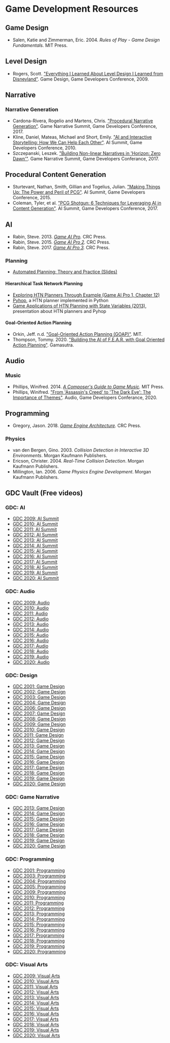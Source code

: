# Game Development Resources

## Game Design

- Salen, Katie and Zimmerman, Eric. 2004. *Rules of Play - Game Design Fundamentals.* MIT Press.

## Level Design

- Rogers, Scott. ["Everything I Learned About Level Design I Learned from Disneyland"](http://www.gdcvault.com/play/1305/Everything-I-Learned-About-Level). Game Design, Game Developers Conference, 2009.

## Narrative

### Narrative Generation

- Cardona-Rivera, Rogelio and Martens, Chris. ["Procedural Narrative Generation"](http://gdcvault.com/play/1024143/Procedural-Narrative). Game Narrative Summit, Game Developers Conference, 2017.
- Kline, Daniel, Mateas, Michael and Short, Emily. ["AI and Interactive Storytelling: How We Can Help Each Other"](http://www.gdcvault.com/play/1012421/AI-and-Interactive-Storytelling-How). AI Summit, Game Developers Conference, 2010.
-	Szczepanski, Leszek. ["Building Non-linear Narratives in 'Horizon: Zero Dawn'"](https://www.gdcvault.com/play/1024158/Building-Non-linear-Narratives-in). Game Narrative Summit, Game Developers Conferance, 2017.

## Procedural Content Generation

- Sturtevant, Nathan, Smith, Gillian and Togelius, Julian. ["Making Things Up: The Power and Peril of PCG"](http://www.gdcvault.com/play/1022134/Making-Things-Up-The-Power). AI Summit, Game Developers Conference, 2015.
- Coleman, Tyler, et al. ["PCG Shotgun: 6 Techniques for Leveraging AI in Content Generation"](http://www.gdcvault.com/play/1024146/PCG-Shotgun-6-Techniques-for). AI Summit, Game Developers Conference, 2017.

## AI

- Rabin, Steve. 2013. *[Game AI Pro](http://www.gameaipro.com/).* CRC Press.
- Rabin, Steve. 2015. *[Game AI Pro 2](http://www.gameaipro.com/).* CRC Press.
- Rabin, Steve. 2017. *[Game AI Pro 3](http://www.gameaipro.com/).* CRC Press.

### Planning

- [Automated Planning: Theory and Practice (Slides)](http://www.cs.umd.edu/~nau/planning/slides/)

#### Hierarchical Task Network Planning

- [Exploring HTN Planners Through Example (Game AI Pro 1, Chapter 12)](http://www.gameaipro.com/GameAIPro/GameAIPro_Chapter12_Exploring_HTN_Planners_through_Example.pdf)
- [Pyhop](https://bitbucket.org/dananau/pyhop), a HTN planner implemented in Python
- [Game Applications of HTN Planning with State Variables (2013)](http://www.cs.umd.edu/~nau/papers/nau2013game.pdf), presentation about HTN planners and Pyhop

#### Goal-Oriented Action Planning

- Orkin, Jeff. n.d. ["Goal-Oriented Action Planning (GOAP)"](http://alumni.media.mit.edu/~jorkin/goap.html). MIT.
- Thompson, Tommy. 2020. ["Building the AI of F.E.A.R. with Goal Oriented Action Planning"](https://www.gamasutra.com/blogs/TommyThompson/20200507/362417/Building_the_AI_of_FEAR_with_Goal_Oriented_Action_Planning.php). Gamasutra.

## Audio

### Music

- Phillips, Winifred. 2014. *[A Composer's Guide to Game Music](https://mitpress.mit.edu/books/composers-guide-game-music).* MIT Press.
- Phillips, Winifred. ["From 'Assassin's Creed' to 'The Dark Eye': The Importance of Themes"](https://www.gdcvault.com/play/1026747/From-Assassin-s-Creed-to). Audio, Game Developers Conferance, 2020.

## Programming

- Gregory, Jason. 2018. *[Game Engine Architecture](https://www.gameenginebook.com/).* CRC Press.

### Physics

- van den Bergen, Gino. 2003. *Collision Detection in Interactive 3D Environments*. Morgan Kaufmann Publishers.
- Ericson, Christer. 2004. *Real-Time Collision Detection*. Morgan Kaufmann Publishers.
- Millington, Ian. 2006. *Game Physics Engine Development*. Morgan Kaufmann Publishers.

## GDC Vault (Free videos)

### GDC: AI

- [GDC 2009: AI Summit](http://www.gdcvault.com/free/gdc-09/?categories=Ai&media=v)
- [GDC 2010: AI Summit](http://www.gdcvault.com/free/gdc-10/?categories=Ai&media=v)
- [GDC 2011: AI Summit](http://www.gdcvault.com/free/gdc-11/?categories=Ai&media=v)
- [GDC 2012: AI Summit](http://www.gdcvault.com/free/gdc-12/?categories=Ai&media=v)
- [GDC 2013: AI Summit](http://www.gdcvault.com/free/gdc-13/?categories=Ai&media=v)
- [GDC 2014: AI Summit](http://www.gdcvault.com/free/gdc-14/?categories=Ai&media=v)
- [GDC 2015: AI Summit](http://www.gdcvault.com/free/gdc-15/?categories=Ai&media=v)
- [GDC 2016: AI Summit](http://www.gdcvault.com/free/gdc-16/?categories=Ai&media=v)
- [GDC 2017: AI Summit](http://www.gdcvault.com/free/gdc-17/?categories=Ai&media=v)
- [GDC 2018: AI Summit](http://www.gdcvault.com/free/gdc-18/?categories=Ai&media=v)
- [GDC 2019: AI Summit](http://www.gdcvault.com/free/gdc-19/?categories=Ai&media=v)
- [GDC 2020: AI Summit](http://www.gdcvault.com/free/gdc-20/?categories=Ai&media=v)

### GDC: Audio

- [GDC 2009: Audio](http://www.gdcvault.com/free/gdc-09/?categories=Au&media=v)
- [GDC 2010: Audio](http://www.gdcvault.com/free/gdc-10/?categories=Au&media=v)
- [GDC 2011: Audio](http://www.gdcvault.com/free/gdc-11/?categories=Au&media=v)
- [GDC 2012: Audio](http://www.gdcvault.com/free/gdc-12/?categories=Au&media=v)
- [GDC 2013: Audio](http://www.gdcvault.com/free/gdc-13/?categories=Au&media=v)
- [GDC 2014: Audio](http://www.gdcvault.com/free/gdc-14/?categories=Au&media=v)
- [GDC 2015: Audio](http://www.gdcvault.com/free/gdc-15/?categories=Au&media=v)
- [GDC 2016: Audio](http://www.gdcvault.com/free/gdc-16/?categories=Au&media=v)
- [GDC 2017: Audio](http://www.gdcvault.com/free/gdc-17/?categories=Au&media=v)
- [GDC 2018: Audio](http://www.gdcvault.com/free/gdc-18/?categories=Au&media=v)
- [GDC 2019: Audio](http://www.gdcvault.com/free/gdc-19/?categories=Au&media=v)
- [GDC 2020: Audio](http://www.gdcvault.com/free/gdc-20/?categories=Au&media=v)

### GDC: Design

- [GDC 2001: Game Design](http://www.gdcvault.com/free/gdc-01/?categories=De&media=v)
- [GDC 2002: Game Design](http://www.gdcvault.com/free/gdc-02/?categories=De&media=v)
- [GDC 2003: Game Design](http://www.gdcvault.com/free/gdc-03/?categories=De&media=v)
- [GDC 2004: Game Design](http://www.gdcvault.com/free/gdc-04/?categories=De&media=v)
- [GDC 2006: Game Design](http://www.gdcvault.com/free/gdc-06/?categories=De&media=v)
- [GDC 2007: Game Design](http://www.gdcvault.com/free/gdc-07/?categories=De&media=v)
- [GDC 2008: Game Design](http://www.gdcvault.com/free/gdc-08/?categories=De&media=v)
- [GDC 2009: Game Design](http://www.gdcvault.com/free/gdc-09/?categories=De&media=v)
- [GDC 2010: Game Design](http://www.gdcvault.com/free/gdc-10/?categories=De&media=v)
- [GDC 2011: Game Design](http://www.gdcvault.com/free/gdc-11/?categories=De&media=v)
- [GDC 2012: Game Design](http://www.gdcvault.com/free/gdc-12/?categories=De&media=v)
- [GDC 2013: Game Design](http://www.gdcvault.com/free/gdc-13/?categories=De&media=v)
- [GDC 2014: Game Design](http://www.gdcvault.com/free/gdc-14/?categories=De&media=v)
- [GDC 2015: Game Design](http://www.gdcvault.com/free/gdc-15/?categories=De&media=v)
- [GDC 2016: Game Design](http://www.gdcvault.com/free/gdc-16/?categories=De&media=v)
- [GDC 2017: Game Design](http://www.gdcvault.com/free/gdc-17/?categories=De&media=v)
- [GDC 2018: Game Design](http://www.gdcvault.com/free/gdc-18/?categories=De&media=v)
- [GDC 2019: Game Design](http://www.gdcvault.com/free/gdc-19/?categories=De&media=v)
- [GDC 2020: Game Design](http://www.gdcvault.com/free/gdc-20/?categories=De&media=v)

### GDC: Game Narrative

- [GDC 2013: Game Design](http://www.gdcvault.com/free/gdc-13/?categories=Gn&media=v)
- [GDC 2014: Game Design](http://www.gdcvault.com/free/gdc-14/?categories=Gn&media=v)
- [GDC 2015: Game Design](http://www.gdcvault.com/free/gdc-15/?categories=Gn&media=v)
- [GDC 2016: Game Design](http://www.gdcvault.com/free/gdc-16/?categories=Gn&media=v)
- [GDC 2017: Game Design](http://www.gdcvault.com/free/gdc-17/?categories=Gn&media=v)
- [GDC 2018: Game Design](http://www.gdcvault.com/free/gdc-18/?categories=Gn&media=v)
- [GDC 2019: Game Design](http://www.gdcvault.com/free/gdc-19/?categories=Gn&media=v)
- [GDC 2020: Game Design](http://www.gdcvault.com/free/gdc-20/?categories=Gn&media=v)

### GDC: Programming

- [GDC 2001: Programming](http://www.gdcvault.com/free/gdc-01/?categories=Pg&media=v)
- [GDC 2003: Programming](http://www.gdcvault.com/free/gdc-03/?categories=Pg&media=v)
- [GDC 2004: Programming](http://www.gdcvault.com/free/gdc-04/?categories=Pg&media=v)
- [GDC 2005: Programming](http://www.gdcvault.com/free/gdc-05/?categories=Pg&media=v)
- [GDC 2009: Programming](http://www.gdcvault.com/free/gdc-09/?categories=Pg&media=v)
- [GDC 2010: Programming](http://www.gdcvault.com/free/gdc-10/?categories=Pg&media=v)
- [GDC 2011: Programming](http://www.gdcvault.com/free/gdc-11/?categories=Pg&media=v)
- [GDC 2012: Programming](http://www.gdcvault.com/free/gdc-12/?categories=Pg&media=v)
- [GDC 2013: Programming](http://www.gdcvault.com/free/gdc-13/?categories=Pg&media=v)
- [GDC 2014: Programming](http://www.gdcvault.com/free/gdc-14/?categories=Pg&media=v)
- [GDC 2015: Programming](http://www.gdcvault.com/free/gdc-15/?categories=Pg&media=v)
- [GDC 2016: Programming](http://www.gdcvault.com/free/gdc-16/?categories=Pg&media=v)
- [GDC 2017: Programming](http://www.gdcvault.com/free/gdc-17/?categories=Pg&media=v)
- [GDC 2018: Programming](http://www.gdcvault.com/free/gdc-18/?categories=Pg&media=v)
- [GDC 2019: Programming](http://www.gdcvault.com/free/gdc-19/?categories=Pg&media=v)
- [GDC 2020: Programming](http://www.gdcvault.com/free/gdc-20/?categories=Pg&media=v)

### GDC: Visual Arts

- [GDC 2009: Visual Arts](http://www.gdcvault.com/free/gdc-09/?categories=Va&media=v)
- [GDC 2010: Visual Arts](http://www.gdcvault.com/free/gdc-10/?categories=Va&media=v)
- [GDC 2011: Visual Arts](http://www.gdcvault.com/free/gdc-11/?categories=Va&media=v)
- [GDC 2012: Visual Arts](http://www.gdcvault.com/free/gdc-12/?categories=Va&media=v)
- [GDC 2013: Visual Arts](http://www.gdcvault.com/free/gdc-13/?categories=Va&media=v)
- [GDC 2014: Visual Arts](http://www.gdcvault.com/free/gdc-14/?categories=Va&media=v)
- [GDC 2015: Visual Arts](http://www.gdcvault.com/free/gdc-15/?categories=Va&media=v)
- [GDC 2016: Visual Arts](http://www.gdcvault.com/free/gdc-16/?categories=Va&media=v)
- [GDC 2017: Visual Arts](http://www.gdcvault.com/free/gdc-17/?categories=Va&media=v)
- [GDC 2018: Visual Arts](http://www.gdcvault.com/free/gdc-18/?categories=Va&media=v)
- [GDC 2019: Visual Arts](http://www.gdcvault.com/free/gdc-19/?categories=Va&media=v)
- [GDC 2020: Visual Arts](http://www.gdcvault.com/free/gdc-20/?categories=Va&media=v)
